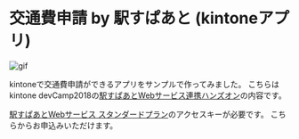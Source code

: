 # 交通費申請 by 駅すぱあと (kintoneアプリ)

![gif](./img/handson.gif)

kintoneで交通費申請ができるアプリをサンプルで作ってみました。
こちらはkintone devCamp2018の[駅すぱあとWebサービス連携ハンズオン](https://speakerdeck.com/hmaruyama/20180802)の内容です。

[駅すぱあとWebサービス スタンダードプラン](https://ekiworld.net/service/sier/webservice/index.html)のアクセスキーが必要です。
こちらからお申込みいただけます。
